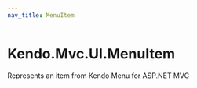 ```yaml
---
nav_title: MenuItem
---
```


# Kendo.Mvc.UI.MenuItem

Represents an item from Kendo Menu for ASP.NET MVC